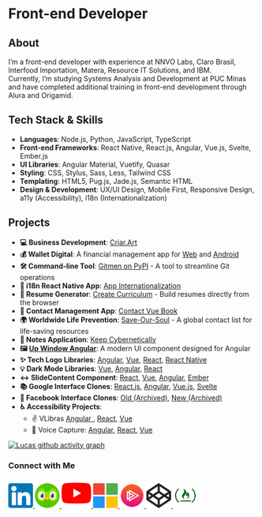 # Front-end Developer
## About
I’m a front-end developer with experience at NNVO Labs, Claro Brasil, Interfood Importation, Matera, Resource IT Solutions, and IBM.
<br/>
Currently, I’m studying Systems Analysis and Development at PUC Minas and have completed additional training in front-end development through Alura and Origamid.

## Tech Stack & Skills

- **Languages**: Node.js, Python, JavaScript, TypeScript
- **Front-end Frameworks**: React Native, React.js, Angular, Vue.js, Svelte, Ember.js
- **UI Libraries**: Angular Material, Vuetify, Quasar
- **Styling**: CSS, Stylus, Sass, Less, Tailwind CSS
- **Templating**: HTML5, Pug.js, Jade.js, Semantic HTML
- **Design & Development**: UX/UI Design, Mobile First, Responsive Design, a11y (Accessibility), i18n (Internationalization)

## Projects
- **💻 Business Development**: [Criar.Art](https://criar.art)
- **💰 Wallet Digital**: A financial management app for [Web](https://walletdigitalz.web.app) and [Android](https://play.google.com/store/apps/details?id=com.criar.art.walletdigitalzapp)
- **🛠️ Command-line Tool**: [Gitmen on PyPI](https://pypi.org/project/gitmen) - A tool to streamline Git operations
- **📱 i18n React Native App**: [App Internationalization](https://github.com/livresaber/app-internationalization)
- **📄 Resume Generator**: [Create Curriculum](https://criar-curriculo.web.app?lang=en-US) - Build resumes directly from the browser
- **📖 Contact Management App**: [Contact Vue Book](https://contact-vue-book.web.app)
- **🌍 Worldwide Life Prevention**: [Save-Our-Soul](https://lucasferreiralimax.github.io/save-our-soul) - A global contact list for life-saving resources
- **📝 Notes Application**: [Keep Cybernetically](https://keep-cybernetically.web.app)
- **🖼️ [Up Window Angular](https://up-window-angular.web.app)**: A modern UI component designed for Angular
- **✨ Tech Logo Libraries**: [Angular](https://angular-techs-logos.web.app), [Vue](https://vue-techs-logos.web.app), [React](https://react-techs-logos.web.app), [React Native](https://www.npmjs.com/package/react-native-techs-logos)
- **💡 Dark Mode Libraries**: [Vue](https://darkmode-vue.web.app), [Angular](https://darkmode-angular.web.app), [React](https://darkmode-react.web.app)
- **↔️ SlideContent Component**: [React](https://slidecontent-reactjs.web.app), [Vue](https://slidecontent-vuejs.web.app), [Angular](https://slidecontent-angularjs.web.app), [Ember](https://slidecontent-ember.web.app)
- **📚 Google Interface Clones**: [React.js](https://github.com/lucasferreiralimax/google-react), [Angular](https://github.com/lucasferreiralimax/google-angular), [Vue.js](https://github.com/lucasferreiralimax/google-vue), [Svelte](https://github.com/lucasferreiralimax/google-svelte)
- **📘 Facebook Interface Clones**: [Old (Archived)](https://angular-facebook.web.app), [New (Archived)](https://angular-facebook-new.web.app)
- **♿ Accessibility Projects**:
  - ✌️ VLibras [Angular ](https://angular-vlibras.web.app), [React](https://react-vlibras.web.app), [Vue](https://vue-vlibras.web.app)
  - 🎤 Voice Capture: [Angular](https://voicecapture-angular.web.app), [React](https://voicecapture-react.web.app), [Vue](https://voicecapture-vue.web.app)

[![Lucas github activity graph](https://github-readme-activity-graph.vercel.app/graph?username=lucasferreiralimax&bg_color=0a0c10&color=dedede&line=00ff4c&point=00d636&area=true&hide_border=true)](https://www.linkedin.com/in/lucasferreiralimax)

### Connect with Me
<a href="https://www.linkedin.com/in/lucasferreiralimax" target="_blank">
  <img alt="Lucas Ferreira LinkedIn" width="50px" src="https://raw.githubusercontent.com/lucasferreiralimax/lucasferreiralimax/master/assets/linkedin-logo.svg" />
</a>

<a href="https://www.duolingo.com/profile/ferreiralimax" target="_blank">
  <img alt="Lucas Ferreira Duolingo" width="50px" src="https://raw.githubusercontent.com/lucasferreiralimax/lucasferreiralimax/master/assets/duolingo-logo.svg" />
</a>

<a href="https://www.youtube.com/channel/UCZBURloZW7kmNqzgPS9OHrA" target="_blank">
  <img alt="Lucas Ferreira YouTube" width="60px" src="https://raw.githubusercontent.com/lucasferreiralimax/lucasferreiralimax/master/assets/youtube-logo.svg" />
</a>

<a href="https://docs.microsoft.com/pt-br/users/lucasferreiralimax" target="_blank">
  <img alt="Lucas Ferreira Microsoft Docs" width="50px" src="https://raw.githubusercontent.com/lucasferreiralimax/lucasferreiralimax/master/assets/microsoft-logo.svg" />
</a>

<a href="https://app.pluralsight.com/profile/lucasferreiralimax" target="_blank">
  <img alt="Lucas Ferreira Pluralsight" width="50px" src="https://raw.githubusercontent.com/lucasferreiralimax/lucasferreiralimax/master/assets/pluralsight-logo.png" />
</a>

<a href="https://codepen.io/lucaslimax" target="_blank">
  <img alt="Lucas Ferreira Codepen" width="50px" src="https://raw.githubusercontent.com/lucasferreiralimax/lucasferreiralimax/master/assets/codepen-logo.svg" />
</a>

<a href="https://www.freecodecamp.org/lucasferreiralimax" target="_blank">
  <img alt="Lucas Ferreira FreeCodeCamp" width="50px" src="https://raw.githubusercontent.com/lucasferreiralimax/lucasferreiralimax/master/assets/freecodecamp-logo.png" />
</a>
